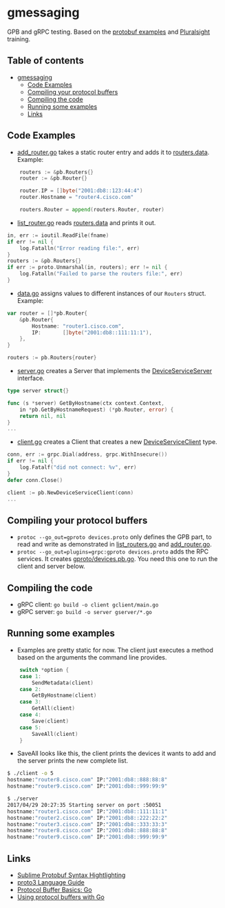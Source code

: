 # gmessaging

GPB and gRPC testing. Based on the [protobuf examples](https://github.com/google/protobuf/tree/master/examples) and [Pluralsight](https://www.pluralsight.com/) training.

## Table of contents

- [gmessaging](#gmessaging)
  * [Code Examples](#code-examples)
  * [Compiling your protocol buffers](#compiling-your-protocol-buffers)
  * [Compiling the code](#compiling-the-code)
  * [Running some examples](#running-some-examples)
  * [Links](#links)

## Code Examples

* [add_router.go](add_router.go) takes a static router entry and adds it to [routers.data](routers.data). Example:

```go
	routers := &pb.Routers{}
	router := &pb.Router{}

	router.IP = []byte("2001:db8::123:44:4")
	router.Hostname = "router4.cisco.com"

	routers.Router = append(routers.Router, router)
```

* [list_router.go](list_router.go) reads [routers.data](routers.data) and prints it out.

```go
in, err := ioutil.ReadFile(fname)
if err != nil {
	log.Fatalln("Error reading file:", err)
}
routers := &pb.Routers{}
if err := proto.Unmarshal(in, routers); err != nil {
	log.Fatalln("Failed to parse the routers file:", err)
}
```

* [data.go](data.go) assigns values to different instances of our `Routers` struct. Example:

```go
var router = []*pb.Router{
	&pb.Router{
		Hostname: "router1.cisco.com",
		IP:       []byte("2001:db8::111:11:1"),
	},
}

routers := pb.Routers{router}
```

* [server.go](gserver/main.go) creates a Server that implements the [DeviceServiceServer](gproto/devices.pb.go#L256) interface.

```go
type server struct{}

func (s *server) GetByHostname(ctx context.Context,
	in *pb.GetByHostnameRequest) (*pb.Router, error) {
	return nil, nil
}
...
```

* [client.go](gclient/main.go) creates a Client that creates a new [DeviceServiceClient](gproto/devices.pb.go#L165) type.

```go
conn, err := grpc.Dial(address, grpc.WithInsecure())
if err != nil {
	log.Fatalf("did not connect: %v", err)
}
defer conn.Close()

client := pb.NewDeviceServiceClient(conn)
...
```

## Compiling your protocol buffers

* `protoc --go_out=gproto devices.proto` only defines the GPB part, to read and write as demonstrated in [list_routers.go](list_routers.go) and [add_router.go](add_router.go).
* `protoc --go_out=plugins=grpc:gproto devices.proto` adds the RPC services. It creates [gproto/devices.pb.go](gproto/devices.pb.go). You need this one to run the client and server below.

## Compiling the code

* gRPC client: `go build -o client gclient/main.go`
* gRPC server: `go build -o server gserver/*.go`

## Running some examples

* Examples are pretty static for now. The client just executes a method based on the arguments the command line provides.

```go
	switch *option {
	case 1:
		SendMetadata(client)
	case 2:
		GetByHostname(client)
	case 3:
		GetAll(client)
	case 4:
		Save(client)
	case 5:
		SaveAll(client)
	}
```
* SaveAll looks like this, the client prints the devices it wants to add and the server prints the new complete list.

```bash
$ ./client -o 5
hostname:"router8.cisco.com" IP:"2001:db8::888:88:8" 
hostname:"router9.cisco.com" IP:"2001:db8::999:99:9" 
```

```bash
$ ./server
2017/04/29 20:27:35 Starting server on port :50051
hostname:"router1.cisco.com" IP:"2001:db8::111:11:1" 
hostname:"router2.cisco.com" IP:"2001:db8::222:22:2" 
hostname:"router3.cisco.com" IP:"2001:db8::333:33:3" 
hostname:"router8.cisco.com" IP:"2001:db8::888:88:8" 
hostname:"router9.cisco.com" IP:"2001:db8::999:99:9"
```

## Links

* [Sublime Protobuf Syntax Hightlighting](https://packagecontrol.io/packages/Protobuf%20Syntax%20Hightlighting)
* [proto3 Language Guide](https://developers.google.com/protocol-buffers/docs/proto3)
* [Protocol Buffer Basics: Go](https://developers.google.com/protocol-buffers/docs/gotutorial)
* [Using protocol buffers with Go](https://github.com/golang/protobuf#using-protocol-buffers-with-go)